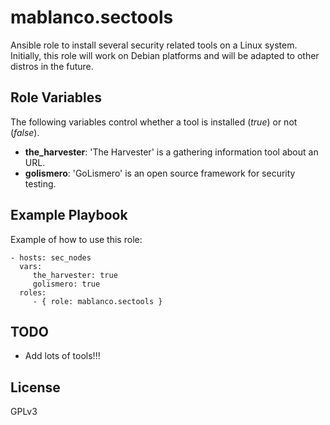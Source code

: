 mablanco.sectools
=

Ansible role to install several security related tools on a Linux system. Initially, this role will work on Debian platforms and will be adapted to other distros in the future.

Role Variables
-

The following variables control whether a tool is installed (*true*) or not (*false*).

- **the_harvester**: 'The Harvester' is a gathering information tool about an URL.
- **golismero**: 'GoLismero' is an open source framework for security testing.

Example Playbook
-

Example of how to use this role:

    - hosts: sec_nodes
      vars:
         the_harvester: true
         golismero: true
      roles:
         - { role: mablanco.sectools }

TODO
-
- Add lots of tools!!!

License
-

GPLv3
